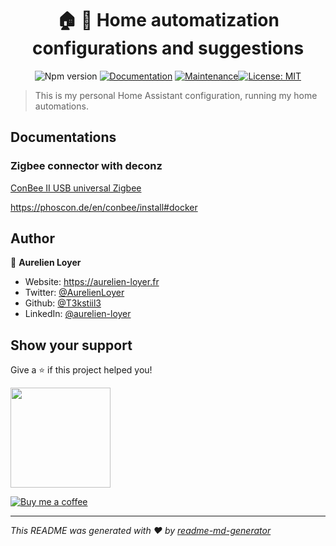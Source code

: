<h1 align="center">🏠 🤖 Home automatization configurations and suggestions </h1>
<p align="center">
<img src="https://img.shields.io/badge/version-1.0.0-blue.svg?cacheSeconds=2592000" alt="Npm version" target="_blank" />
<a href="https://circleci.com/gh/T3kstiil3/home/tree/master">
<a href="https://home-automatization.netlify.com/"><img alt="Documentation" src="https://img.shields.io/badge/documentation-yes-brightgreen.svg" target="_blank" /></a>
<a href="https://gitHub.com/T3kstiil3/home/graphs/commit-activity"><img alt="Maintenance" src="https://img.shields.io/badge/Maintained%3F-yes-green.svg" target="_blank" /></a><a href="https://github.com/T3kstiil3/home/blob/master/LICENSE"><img alt="License: MIT" src="https://img.shields.io/badge/License-MIT-yellow.svg" target="_blank" /></a>
<!-- <a href="https://github.com/T3kstiil3/home/actions/new">
<img alt="License: MIT" src="https://github.com/T3kstiil3/home/workflows/home-assistant-check-config/badge.svg" /></a> -->
</p>

> This is my personal Home Assistant configuration, running my home automations.

## Documentations

### Zigbee connector with deconz

[ConBee II USB universal Zigbee](https://amzn.to/3l6XWnw)

https://phoscon.de/en/conbee/install#docker


## Author

👤 **Aurelien Loyer**

- Website: https://aurelien-loyer.fr
- Twitter: [@AurelienLoyer](https://twitter.com/AurelienLoyer)
- Github: [@T3kstiil3](https://github.com/T3kstiil3)
- LinkedIn: [@aurelien-loyer](https://linkedin.com/in/aurelien-loyer)

## Show your support

Give a ⭐️ if this project helped you!

<a href="https://www.patreon.com/AurelienLoyer">
  <img src="https://c5.patreon.com/external/logo/become_a_patron_button@2x.png" width="160">
</a>

[![Buy me a coffee][buymeacoffee-shield]][buymeacoffee]

---

_This README was generated with ❤️ by [readme-md-generator](https://github.com/kefranabg/readme-md-generator)_

<!-- Links variables -->

[buymeacoffee-shield]: https://www.buymeacoffee.com/assets/img/guidelines/download-assets-sm-2.svg
[buymeacoffee]: https://www.buymeacoffee.com/MyFu1xU
